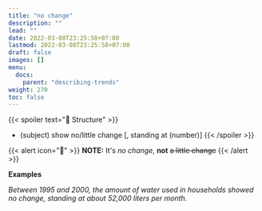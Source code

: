 ```yaml
---
title: "no change"
description: ""
lead: ""
date: 2022-03-08T23:25:58+07:00
lastmod: 2022-03-08T23:25:58+07:00
draft: false
images: []
menu:
  docs:
    parent: "describing-trends"
weight: 270
toc: false
---
```


{{< spoiler text="🌱 Structure" >}}
- (subject) show no/little change [, standing at (number)]
{{< /spoiler >}}

{{< alert icon="📝" >}}
**NOTE:** It's _no change_, **not** ~~a little change~~
{{< /alert >}}

**Examples**

_Between 1995 and 2000, the amount of water used in households showed no change, standing at about 52,000 liters per month._